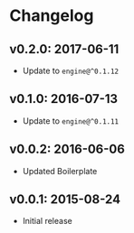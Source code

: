# Changelog

## v0.2.0: 2017-06-11

- Update to `engine@^0.1.12`

## v0.1.0: 2016-07-13

- Update to `engine@^0.1.11`

## v0.0.2: 2016-06-06

- Updated Boilerplate

## v0.0.1: 2015-08-24

- Initial release
